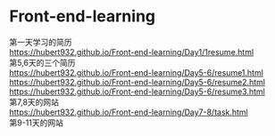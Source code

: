 # Front-end-learning
第一天学习的简历
<br>
 https://hubert932.github.io/Front-end-learning/Day1/1resume.html
<br>
第5,6天的三个简历
<br>
https://hubert932.github.io/Front-end-learning/Day5-6/resume1.html
<br>
https://hubert932.github.io/Front-end-learning/Day5-6/resume2.html
<br>
https://hubert932.github.io/Front-end-learning/Day5-6/resume3.html
<br>
第7,8天的网站
<br>
https://hubert932.github.io/Front-end-learning/Day7-8/task.html
<br>
第9-11天的网站
<br>

<br>

